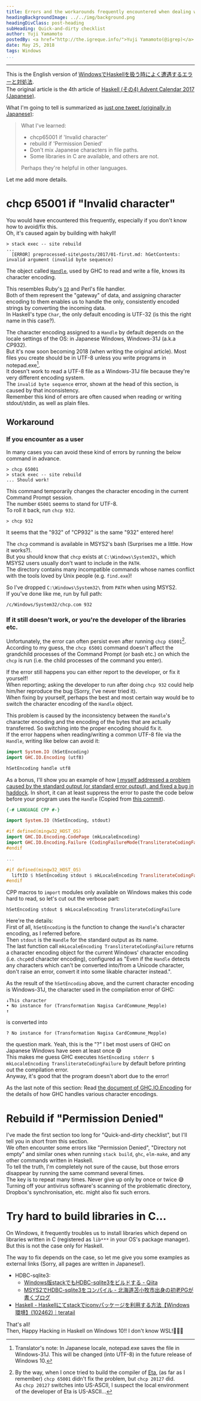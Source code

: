 ```yaml
---
title: Errors and the workarounds frequently encountered when dealing with Haskell on Windows
headingBackgroundImage: ../../img/background.png
headingDivClass: post-heading
subHeading: Quick-and-dirty checklist
author: Yuji Yamamoto
postedBy: <a href="http://the.igreque.info/">Yuji Yamamoto(@igrep)</a>
date: May 25, 2018
tags: Windows
...
```

---

This is the English version of [WindowsでHaskellを扱う時によく遭遇するエラーと対処法](https://haskell.jp/blog/posts/2017/windows-gotchas.html).  
The original article is the 4th article of [Haskell (その4) Advent Calendar 2017 (Japanese)](https://qiita.com/advent-calendar/2017/haskell4).


What I'm going to tell is summarized as [just one tweet (originally in Japanese)](https://twitter.com/igrep/status/938056578934042626):

> What I've learned:
>
> - chcp65001 if 'Invalid character'
> - rebuild if 'Permission Denied'
> - Don't mix Japanese characters in file paths.
> - Some libraries in C are available, and others are not.
>
> Perhaps they're helpful in other languages.

Let me add more details.

# chcp 65001 if "Invalid character"

You would have encountered this frequently, especially if you don't know how to avoid/fix this.  
Oh, it's caused again by building with hakyll!


```
> stack exec -- site rebuild
...
  [ERROR] preprocessed-site\posts/2017/01-first.md: hGetContents: invalid argument (invalid byte sequence)
```

The object called [`Handle`](https://www.stackage.org/haddock/lts-10.0/base-4.10.1.0/System-IO.html#t:Handle), used by GHC to read and write a file, knows its character encoding.


This resembles Ruby's [`IO`](https://ruby-doc.org/core-2.5.0/IO.html) and Perl's file handler.  
Both of them represent the "gateway" of data, and assigning character encoding to them enables us to handle the only, consistently encoded strings by converting the incoming data.  
In Haskell's type `Char`, the only default encoding is UTF-32 (is this the right name in this case?).


The character encoding assigned to a `Handle` by default depends on the locale settings of the OS: in Japanese Windows, Windows-31J (a.k.a CP932).  
But it's now soon becoming 2018 (when writing the original article). Most files you create should be in UTF-8 unless you write programs in notepad.exe[^notepad].  
It doesn't work to read a UTF-8 file as a Windows-31J file because they're very different encoding system.  
The `invalid byte sequence` error, shown at the head of this section, is caused by that inconsistency.  
Remember this kind of errors are often caused when reading or writing stdout/stdin, as well as plain files.


[^notepad]: Translator's note: In Japanese locale, notepad.exe saves the file in Windows-31J. This will be changed (into UTF-8) in the future release of Windows 10.

## Workaround

### If you encounter as a user

In many cases you can avoid these kind of errors by running the below command in advance.


```
> chcp 65001
> stack exec -- site rebuild
... Should work!
```

This command temporarily changes the character encoding in the current Command Prompt session.  
The number `65001` seems to stand for UTF-8.  
To roll it back, run `chcp 932`.


```
> chcp 932
```

It seems that the "932" of "CP932" is the same "932" entered here!


The `chcp` command is available in MSYS2's bash (Surprises me a little. How it works?).  
But you should know that `chcp` exists at `C:\Windows\System32\`, which MSYS2 users usually don't want to include in the `PATH`.  
The directory contains many incompatible commands whose names conflict with the tools loved by Unix people (e.g. `find.exe`)!


So I've dropped `C:\Windows\System32\` from `PATH` when using MSYS2.  
If you've done like me, run by full path:


```
/c/Windows/System32/chcp.com 932
```

### If it still doesn't work, or you're the developer of the libraries etc.

Unfortunately, the error can often persist even after running `chcp 65001`[^eta-20127].  
According to my guess, the `chcp 65001` command doesn't affect the grandchild processes of the Command Prompt (or bash etc.) on which the `chcp` is run (i.e. the child processes of the command you enter).

[^eta-20127]: By the way, when I once tried to build the compiler of [Eta](http://eta-lang.org/), (as far as I remember) `chcp 65001` didn't fix the problem, but `chcp 20127` did.  
As `chcp 20127` switches into US-ASCII, I suspect the local environment of the developer of Eta is US-ASCII...

If the error still happens you can either report to the developer, or fix it yourself!  
When reporting; asking the developer to run after doing `chcp 932` could help him/her reproduce the bug (Sorry, I've never tried it).  
When fixing by yourself, perhaps the best and most certain way would be to switch the character encoding of the `Handle` object.


This problem is caused by the inconsistency between the `Handle`\'s character encoding and the encoding of the bytes that are actually transferred. So switching into the proper encoding should fix it.  
If the error happens when reading/writing a common UTF-8 file via the `Handle`, writing like below can avoid it:


```haskell
import System.IO (hSetEncoding)
import GHC.IO.Encoding (utf8)

hSetEncoding handle utf8
```

As a bonus, I'll show you an example of how [I myself addressed a problem caused by the standard output (or standard error output), and fixed a bug in haddock](https://github.com/haskell/haddock/pull/566).
In short, it can at least suppress the error to paste the code below before your program uses the `Handle` (Copied from [this commit](https://github.com/haskell/haddock/pull/566/commits/855118ee45e323fd9b2ee32103c7ba3eb1fbe4f2)).


```haskell
{-# LANGUAGE CPP #-}

import System.IO (hSetEncoding, stdout)

#if defined(mingw32_HOST_OS)
import GHC.IO.Encoding.CodePage (mkLocaleEncoding)
import GHC.IO.Encoding.Failure (CodingFailureMode(TransliterateCodingFailure))
#endif

...

#if defined(mingw32_HOST_OS)
  liftIO $ hSetEncoding stdout $ mkLocaleEncoding TransliterateCodingFailure
#endif
```

CPP macros to `import` modules only available on Windows makes this code hard to read, so let's cut out the verbose part:


```
hSetEncoding stdout $ mkLocaleEncoding TransliterateCodingFailure
```


Here're the details:  
First of all, `hSetEncoding` is the function to change the `Handle`'s character encoding, as I referred before.  
Then `stdout` is the `Handle` for the standard output as its name.  
The last function call `mkLocaleEncoding TransliterateCodingFailure` returns a character encoding object for the current Windows' character encoding (i.e. `chcp`ed character encoding), configured as "Even if the `Handle` detects any characters which can't be converted into/from a Unicode character, don't raise an error, convert it into some likable character instead.".  

As the result of the `hSetEncoding` above, and the current character encoding is Windows-31J, the character used in the compilation error of GHC:

```
↓This character
• No instance for (Transformation Nagisa CardCommune_Mepple)
↑
```

is converted into


```
? No instance for (Transformation Nagisa CardCommune_Mepple)
```

the question mark. Yeah, this is the "?" I bet most users of GHC on Japanese Windows have seen at least once 😅  
This makes me guess GHC executes `hSetEncoding stderr $ mkLocaleEncoding TransliterateCodingFailure` by default before printing out the compilation error.  
Anyway, it's good that the program doesn't abort due to the error!


As the last note of this section: Read [the document of GHC.IO.Encoding](https://hackage.haskell.org/package/base-4.10.1.0/docs/GHC-IO-Encoding.html) for the details of how GHC handles various character encodings.  

# Rebuild if "Permission Denied"

I've made the first section too long for "Quick-and-dirty checklist", but I'll tell you in short from this section.  
We often encounter some errors like "Permission Denied", "Directory not empty" and similar ones when running `stack build`, `ghc`, `elm-make`, and any other commands written in Haskell.  
To tell the truth, I'm completely not sure of the cause, but those errors disappear by running the same command several times.  
The key is to repeat many times. Never give up only by once or twice 😅  
Turning off your antivirus software's scanning of the problematic directory, Dropbox's synchronisation, etc. might also fix such errors.


# Try hard to build libraries in C...

On Windows, it frequently troubles us to install libraries which depend on libraries written in C (registered as `lib***` in your OS's package manager).  
But this is not the case only for Haskell.


The way to fix depends on the case, so let me give you some examples as external links (Sorry, all pages are written in Japanese!).


- HDBC-sqlite3:
    - [Windows版stackでもHDBC-sqlite3をビルドする - Qiita](https://qiita.com/igrep/items/d947ab871eb5b20b57e4)
    - [MSYS2でHDBC-sqlite3をコンパイル - 北海道苫小牧市出身の初老PGが書くブログ](http://hiratara.hatenadiary.jp/entry/2017/01/29/110100)
- [Haskell - Haskellにてstackでiconvパッケージを利用する方法【Windows環境】(102462)｜teratail](https://teratail.com/questions/102462)

That's all!  
Then, Happy Hacking in Haskell on Windows 10!! I don't know WSL!🏁🏁🏁
